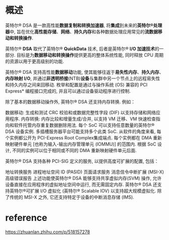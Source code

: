 
# 概述

英特尔® DSA 是一款高性能**数据复制和转换加速器**, 将**集成**到未来的**英特尔®处理器**中, 旨在优化**高性能存储**、**网络**、**持久内存**和各种数据处理应用常见的**流数据移动和转换操作**.

英特尔® **DSA** 取代了英特尔® **QuickData** 技术, 后者是英特尔® **I/O 加速技术**的一部分. 目标是为**数据移动和转换操作**提供更高的整体系统性能, 同时释放 CPU 周期的资源以用于更高级别的功能.

英特尔® DSA 支持高性能**数据移动**功能, 使其能够往返于**易失性内存**、**持久内存**、**内存映射 I/O**, 并通过**非透明桥接**(NTB)**设备**与集群中另一个节点上的远程易失性和持久内存之间来回移动. 枚举和配置是通过与操作系统 (OS) 兼容的 PCI Express* 编程接口完成的, 并且可以通过设备驱动程序进行控制.

除了基本的数据移动操作外, 英特尔® DSA 还支持内存转换. 例如：

数据移动: 生成和测试 CRC 校验和或数据完整性字段 (DIF) 以支持存储和网络应用程序.
内存转换: 内存比较和增量生成/合并, 以支持 VM 迁移、VM 快速检查指向和软件托管内存重复数据删除用法.
每个 SoC 可以支持任意数量的英特尔® DSA 设备实例. 多插槽服务器平台可能支持多个此类 SoC. 从软件的角度来看, 每个实例都公开为 PCI-Express Root Complex集成端点. 每个实例都在 DMA 重新映射硬件单元 [也称为输入-输出内存管理单元 (IOMMU)] 的范围内. 根据 SoC 设计, 不同的实例可以位于相同或不同的 DMA 重新映射硬件单元后面.

英特尔® DSA 支持各种 PCI-SIG 定义的服务, 以提供高度可扩展的配置, 包括：

地址转换服务
进程地址空间 ID (PASID)
页面请求服务
消息信令中断扩展 (MSI-X)
高级错误报告
上述功能使英特尔® DSA 能够支持共享虚拟内存(SVM) 操作, 允许设备直接在应用程序的虚拟地址空间中运行, 而无需固定内存. 英特尔® DSA 还支持英特尔®可扩展 I/O 虚拟化 (英特尔® Scalable IOV) 以支持超大规模虚拟化. 除了传统的 MSI-X 之外, 它还支持特定于设备的中断消息存储 (IMS).










# reference

https://zhuanlan.zhihu.com/p/518157278

